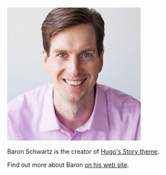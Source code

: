 ---
---
[![Baron Schwartz](/img/baron-square.jpg)](https://www.xaprb.com)

Baron Schwartz is the creator of [Hugo's Story theme](https://github.com/xaprb/story).

Find out more about Baron [on his web site](https://www.xaprb.com/).
